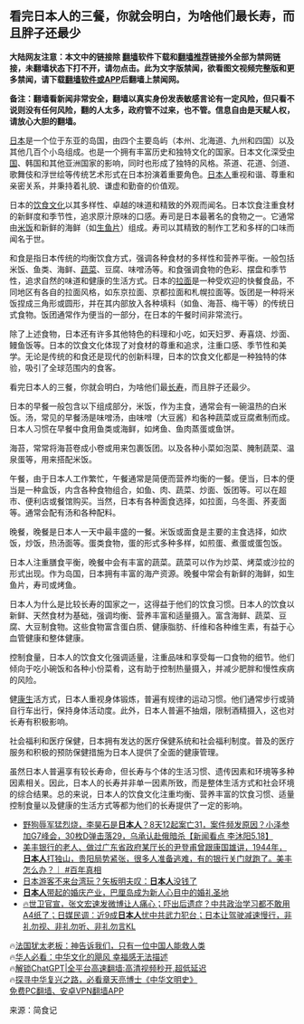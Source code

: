  <!-- 面包屑导航 --> <h2>看完日本人的三餐，你就会明白，为啥他们最长寿，而且胖子还最少</h2> <p class="notice"><b>大陆网友注意：本文中的链接除 <a href="https://github.com/bannedbook/fanqiang" >翻墙</a>软件下载和<a href="https://github.com/killgcd/justmysocks/blob/master/README.md">翻墙推荐</a>链接外全部为禁网链接，未翻墙状态下打不开，请勿点击。此为文字版禁闻，欲看图文视频完整版和更多禁闻，请下载<a href="https://github.com/bannedbook/fanqiang">翻墙软件或APP</a>后翻墙上禁闻网。</p><p>备注：翻墙看新闻非常安全，翻墙以真实身份发表敏感言论有一定风险，但只看不说则没有任何风险，翻的人太多，政府管不过来，也不管。信息自由是天赋人权，请放心大胆的翻墙。</b></p>  <div class="entry"> <p><a href="https://www.bannedbook.org/bnews/tag/%e6%97%a5%e6%9c%ac/" class="st_tag internal_tag" rel="tag" title="标签 日本 下的日志">日本</a>是一个位于东亚的岛国，由四个主要岛屿（本州、北海道、九州和四国）以及其他几百个小岛组成。也是一个拥有丰富历史和独特文化的国家。日本文化深受<span class='wp_keywordlink_affiliate'><a href="https://www.bannedbook.org/" title="中国" target="_blank">中国</a></span>、韩国和其他亚洲国家的影响，同时也形成了独特的风格。茶道、花道、剑道、歌舞伎和浮世绘等传统艺术形式在日本扮演着重要角色。<a href="https://www.bannedbook.org/bnews/tag/%e6%97%a5%e6%9c%ac%e4%ba%ba/" class="st_tag internal_tag" rel="tag" title="标签 日本人 下的日志">日本人</a>重视和谐、尊重和亲密关系，并秉持着礼貌、谦虚和勤奋的价值观。</p> <p>日本的<a href="https://www.bannedbook.org/bnews/tag/%E9%A5%AE%E9%A3%9F%E6%96%87%E5%8C%96/" class="st_tag internal_tag" rel="tag" title="标签 饮食文化 下的日志">饮食文化</a>以其多样性、卓越的味道和精致的外观而闻名。日本饮食注重食材的新鲜度和季节性，追求原汁原味的口感。寿司是日本最著名的食物之一。它通常由<a href="https://www.bannedbook.org/bnews/tag/%E7%B1%B3%E9%A5%AD/" class="st_tag internal_tag" rel="tag" title="标签 米饭 下的日志">米饭</a>和新鲜的海鲜（如<a href="https://www.bannedbook.org/bnews/tag/%E7%94%9F%E9%B1%BC%E7%89%87/" class="st_tag internal_tag" rel="tag" title="标签 生鱼片 下的日志">生鱼片</a>）组成。寿司以其精致的制作工艺和多样的口味而闻名于世。</p> <p>和食是指日本传统的均衡饮食方式，强调各种食材的多样性和营养平衡。一般包括米饭、鱼类、海鲜、<a href="https://www.bannedbook.org/bnews/tag/%e8%94%ac%e8%8f%9c/" class="st_tag internal_tag" rel="tag" title="标签 蔬菜 下的日志">蔬菜</a>、豆腐、味噌汤等。和食强调食物的色彩、摆盘和季节性，追求自然的味道和健康的生活方式。日本的<a href="https://www.bannedbook.org/bnews/tag/%E6%8B%89%E9%9D%A2/" class="st_tag internal_tag" rel="tag" title="标签 拉面 下的日志">拉面</a>是一种受欢迎的快餐食品，不同地区有各自的拉面风格，如东京拉面、京都拉面和札幌拉面等。饭团是一种将米饭捏成三角形或圆形，并在其内部放入各种填料（如鱼、海苔、梅干等）的传统日式食物。饭团通常作为便当的一部分，在日本的午餐时间非常流行。</p> <p>除了上述食物，日本还有许多其他特色的料理和小吃，如天妇罗、寿喜烧、炒面、鳗鱼饭等。日本的饮食文化体现了对食材的尊重和追求，注重口感、季节性和美学。无论是传统的和食还是现代的创新料理，日本的饮食文化都是一种独特的体验，吸引了全球范围内的食客。</p> <p>看完日本人的三餐，你就会明白，为啥他们最<a href="https://www.bannedbook.org/bnews/tag/%e9%95%bf%e5%af%bf/" class="st_tag internal_tag" rel="tag" title="标签 长寿 下的日志">长寿</a>，而且胖子还最少。</p> <p>日本的早餐一般包含以下组成部分，米饭，作为主食，通常会有一碗温热的白米饭。汤，常见的早餐汤是味噌汤，由味噌（大豆酱）和各种蔬菜或豆腐煮制而成。日本人习惯在早餐中食用鱼类或海鲜，如烤鱼、鱼肉蒸蛋或鱼饼。</p> <p>海苔，常常将海苔卷成小卷或用来包裹饭团。以及各种小菜如泡菜、腌制蔬菜、温泉蛋等，用来搭配米饭。</p> <p>午餐，由于日本人工作繁忙，午餐通常是简便而营养均衡的一餐。便当，日本的便当是一种盒饭，内含各种食物组合，如鱼、肉、蔬菜、炒面、饭团等。可以在超市、便利店或餐馆购买。当然，日本有各种面食选择，如拉面，乌冬面、荞麦面等。通常会配有汤和各种配料。</p>  <p>晚餐，晚餐是日本人一天中最丰盛的一餐。米饭或面食是主要的主食选择，如炊饭，炒饭，热汤面等。蛋类食物，蛋的形式多种多样，如煎蛋、煮蛋或蛋包饭。</p> <p>日本人注重膳食平衡，晚餐中会有丰富的蔬菜。蔬菜可以作为炒菜、烤菜或沙拉的形式出现。作为岛国，日本拥有丰富的海产资源。晚餐中常会有新鲜的海鲜，如生鱼片，寿司或烤鱼。</p> <p>日本人为什么是比较长寿的国家之一，这得益于他们的饮食习惯。日本人的饮食以新鲜、天然食材为基础，强调均衡、营养丰富和适量摄入。富含海鲜、蔬菜、豆腐、大豆制食物。这些食物富含蛋白质、健康脂肪、纤维和各种维生素，有益于心血管健康和整体健康。</p> <p>控制食量，日本人的饮食文化强调适量，注重品味和享受每一口食物的细节。他们倾向于吃小碗饭和各种小份菜肴，这有助于控制热量摄入，并减少肥胖和慢性疾病的风险。</p>  <p>健<span class='wp_keywordlink'><a href="https://www.bannedbook.org/forum2/topic1148.html" title="纪实文学：康生评传" target="_blank">康生</a></span>活方式，日本人重视身体锻炼，普遍有规律的运动习惯。他们通常步行或骑自行车出行，保持身体活动度。此外，日本人普遍不抽烟，限制酒精摄入，这也对长寿有积极影响。</p> <p>社会福利和医疗保健，日本拥有发达的医疗保健系统和社会福利制度。普及的医疗服务和积极的预防保健措施为日本人提供了全面的健康管理。</p> <p>虽然日本人普遍享有较长寿命，但长寿与个体的生活习惯、遗传因素和环境等多种因素相关。因此，日本人的长寿并非单一因素所致，而是整体生活方式和社会环境的综合结果。总的来说，日本人的饮食文化注重均衡、营养丰富的饮食习惯、适量控制食量以及健康的生活方式等都为他们的长寿提供了一定的影响。</p> <p></p>  <!--<div id="taboola-mid-1"></div>--><ul class='op-related-articles' title='相关阅读'> <li><a href='https://www.bannedbook.org/bnews/sohnews/20230519/1886024.html' target='_blank'>野狗辱军猛烈烧，李昊石是<b>日本人</b>？8天12起案亡31，案件频发原因？小泽参加G7峰会，30枚D弹击落29，乌承认赴俄暗杀【新闻看点 李沐阳5.18】</a></li> <li><a href='https://www.bannedbook.org/bnews/sohnews/20230514/1884140.html' target='_blank'>美丰银行的老人、做过广东省政府某厅长的尹登甫曾跟康国雄讲，1944年，<b>日本人</b>打独山，贵阳局势紧张，很多人准备逃难，有的银行关门就跑了。美丰怎么办？｜ #百年真相</a></li> <li><a href='https://www.bannedbook.org/bnews/cnnews/20230512/1883467.html' target='_blank'>日本游客不来台湾玩？矢板明夫叹：<b>日本人</b>没钱了</a></li> <li><a href='https://www.bannedbook.org/bnews/funmedia/20230510/1882351.html' target='_blank'><b>日本人</b>带起的婚庆产业，巴厘岛成为新人心目中的婚礼圣地</a></li> <li><a href='https://www.bannedbook.org/bnews/bannedvideo/20230507/1881350.html' target='_blank'>🔥世卫官宣，张文宏速发微博让人痛心；吓出后遗症？中共政治学习都不敢用A4纸了；日媒民调：近9成<b>日本人</b>忧中共武力犯台；日本让驾驶减速慢行，非礼勿视、非礼勿听、非礼勿言KL</a></li> </ul> <p class="texttj"> 🔥<a href="https://www.bannedbook.org/bnews/ssgc/20230219/1850782.html" target="_blank">法国犹太老板：神告诉我们，只有一位中国人能救人类</a><br/> 🔥<a href="https://www.bannedbook.org/bnews/comments/20220220/1694796.html" target="_blank">华人必看：中华文化的飓风 幸福感无法描述</a><br/> 🔥<a href="https://github.com/bannedbook/fanqiang/wiki/V2ray%E6%9C%BA%E5%9C%BA" target="_blank">解锁ChatGPT|全平台高速翻墙:高清视频秒开,超低延迟</a><br/> 🔥<a href="https://www.bannedbook.org/bnews/comments/20220808/1768773.html" target="_blank">探寻中华复兴之路，必看章天亮博士《中华文明史》</a><br/> <a href="https://github.com/bannedbook/fanqiang/wiki/%E7%A6%81%E9%97%BB%E7%BD%91%E5%AE%89%E5%8D%93%E7%BF%BB%E5%A2%99%E6%96%B0%E9%97%BBAPP" target="_blank">免费PC翻墙、安卓VPN翻墙APP</a><br/> </p><p class="src-info">来源：简食记 </p><a name='sharetosocial'></a> <div style="margin-bottom:5px;padding-bottom:5px;clear:both"> <div id="archive-pix-1" class="banner-ads"> <!-- AuctionX Display platform tag START --> <div id="27602x728x90x621x_ADSLOT1" clicktrack="%%CLICK_URL_ESC%%"></div>  <!-- AuctionX Display platform tag END --> </div> <div id="archive-pix-2" class="banner-ads"> <!-- AuctionX Display platform tag START --> <div id="27556x300x250x621x_ADSLOT1" clicktrack="%%CLICK_URL_ESC%%" style="margin:0 auto;text-align:center"></div>  <!-- AuctionX Display platform tag END --> </div> </div>  <div id="archive-pix-1" class="banner-ads"> <!-- AuctionX Display platform tag START --> <div id="27603x728x90x621x_ADSLOT1" clicktrack="%%CLICK_URL_ESC%%"></div>  <!-- AuctionX Display platform tag END --> </div> </div><!--END ENTRY--> 
